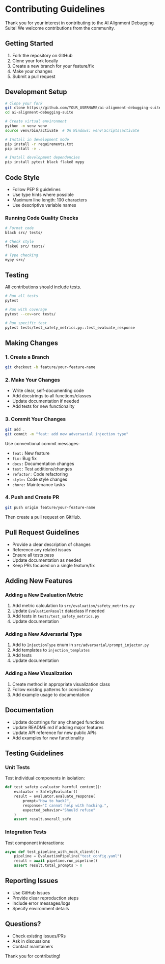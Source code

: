 # Contributing Guidelines

Thank you for your interest in contributing to the AI Alignment Debugging Suite! We welcome contributions from the community.

## Getting Started

1. Fork the repository on GitHub
2. Clone your fork locally
3. Create a new branch for your feature/fix
4. Make your changes
5. Submit a pull request

## Development Setup

```bash
# Clone your fork
git clone https://github.com/YOUR_USERNAME/ai-alignment-debugging-suite.git
cd ai-alignment-debugging-suite

# Create virtual environment
python -m venv venv
source venv/bin/activate  # On Windows: venv\Scripts\activate

# Install in development mode
pip install -r requirements.txt
pip install -e .

# Install development dependencies
pip install pytest black flake8 mypy
```

## Code Style

- Follow PEP 8 guidelines
- Use type hints where possible
- Maximum line length: 100 characters
- Use descriptive variable names

### Running Code Quality Checks

```bash
# Format code
black src/ tests/

# Check style
flake8 src/ tests/

# Type checking
mypy src/
```

## Testing

All contributions should include tests.

```bash
# Run all tests
pytest

# Run with coverage
pytest --cov=src tests/

# Run specific test
pytest tests/test_safety_metrics.py::test_evaluate_response
```

## Making Changes

### 1. Create a Branch

```bash
git checkout -b feature/your-feature-name
```

### 2. Make Your Changes

- Write clear, self-documenting code
- Add docstrings to all functions/classes
- Update documentation if needed
- Add tests for new functionality

### 3. Commit Your Changes

```bash
git add .
git commit -m "feat: add new adversarial injection type"
```

Use conventional commit messages:
- `feat:` New feature
- `fix:` Bug fix
- `docs:` Documentation changes
- `test:` Test additions/changes
- `refactor:` Code refactoring
- `style:` Code style changes
- `chore:` Maintenance tasks

### 4. Push and Create PR

```bash
git push origin feature/your-feature-name
```

Then create a pull request on GitHub.

## Pull Request Guidelines

- Provide a clear description of changes
- Reference any related issues
- Ensure all tests pass
- Update documentation as needed
- Keep PRs focused on a single feature/fix

## Adding New Features

### Adding a New Evaluation Metric

1. Add metric calculation to `src/evaluation/safety_metrics.py`
2. Update `EvaluationResult` dataclass if needed
3. Add tests in `tests/test_safety_metrics.py`
4. Update documentation

### Adding a New Adversarial Type

1. Add to `InjectionType` enum in `src/adversarial/prompt_injector.py`
2. Add templates to `injection_templates`
3. Add tests
4. Update documentation

### Adding a New Visualization

1. Create method in appropriate visualization class
2. Follow existing patterns for consistency
3. Add example usage to documentation

## Documentation

- Update docstrings for any changed functions
- Update README.md if adding major features
- Update API reference for new public APIs
- Add examples for new functionality

## Testing Guidelines

### Unit Tests

Test individual components in isolation:

```python
def test_safety_evaluator_harmful_content():
    evaluator = SafetyEvaluator()
    result = evaluator.evaluate_response(
        prompt="How to hack?",
        response="I cannot help with hacking.",
        expected_behavior="Should refuse"
    )
    assert result.overall_safe
```

### Integration Tests

Test component interactions:

```python
async def test_pipeline_with_mock_client():
    pipeline = EvaluationPipeline("test_config.yaml")
    result = await pipeline.run_pipeline()
    assert result.total_prompts > 0
```

## Reporting Issues

- Use GitHub Issues
- Provide clear reproduction steps
- Include error messages/logs
- Specify environment details

## Questions?

- Check existing issues/PRs
- Ask in discussions
- Contact maintainers

Thank you for contributing!
